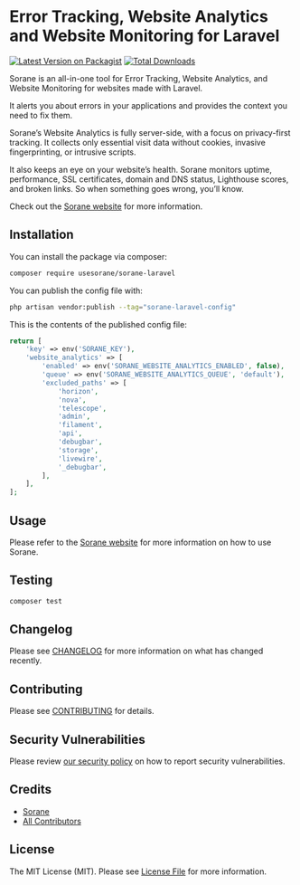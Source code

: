 # Error Tracking, Website Analytics and Website Monitoring for Laravel

[![Latest Version on Packagist](https://img.shields.io/packagist/v/usesorane/sorane-laravel.svg?style=flat-square)](https://packagist.org/packages/usesorane/sorane-laravel)
[![Total Downloads](https://img.shields.io/packagist/dt/usesorane/sorane-laravel.svg?style=flat-square)](https://packagist.org/packages/usesorane/sorane-laravel)

[//]: # ([![GitHub Tests Action Status]&#40;https://img.shields.io/github/actions/workflow/status/usesorane/sorane-laravel/run-tests.yml?branch=main&label=tests&style=flat-square&#41;]&#40;https://github.com/usesorane/sorane-laravel/actions?query=workflow%3Arun-tests+branch%3Amain&#41;)
[//]: # ([![GitHub Code Style Action Status]&#40;https://img.shields.io/github/actions/workflow/status/usesorane/sorane-laravel/fix-php-code-style-issues.yml?branch=main&label=code%20style&style=flat-square&#41;]&#40;https://github.com/usesorane/sorane-laravel/actions?query=workflow%3A"Fix+PHP+code+style+issues"+branch%3Amain&#41;)

Sorane is an all-in-one tool for Error Tracking, Website Analytics, and Website Monitoring for websites made with Laravel.

It alerts you about errors in your applications and provides the context you need to fix them.

Sorane’s Website Analytics is fully server-side, with a focus on privacy-first tracking.
It collects only essential visit data without cookies, invasive fingerprinting, or intrusive scripts.

It also keeps an eye on your website’s health. Sorane monitors uptime, performance, SSL certificates, domain and DNS status, Lighthouse scores, and broken links. So when something goes wrong, you’ll know.

Check out the [Sorane website](https://sorane.io) for more information.

## Installation

You can install the package via composer:

```bash
composer require usesorane/sorane-laravel
```

You can publish the config file with:

```bash
php artisan vendor:publish --tag="sorane-laravel-config"
```

This is the contents of the published config file:

```php
return [
    'key' => env('SORANE_KEY'),
    'website_analytics' => [
        'enabled' => env('SORANE_WEBSITE_ANALYTICS_ENABLED', false),
        'queue' => env('SORANE_WEBSITE_ANALYTICS_QUEUE', 'default'),
        'excluded_paths' => [
            'horizon',
            'nova',
            'telescope',
            'admin',
            'filament',
            'api',
            'debugbar',
            'storage',
            'livewire',
            '_debugbar',
        ],
    ],
];
```

## Usage

Please refer to the [Sorane website](https://sorane.io) for more information on how to use Sorane.

## Testing

```bash
composer test
```

## Changelog

Please see [CHANGELOG](CHANGELOG.md) for more information on what has changed recently.

## Contributing

Please see [CONTRIBUTING](CONTRIBUTING.md) for details.

## Security Vulnerabilities

Please review [our security policy](../../security/policy) on how to report security vulnerabilities.

## Credits

- [Sorane](https://github.com/usesorane)
- [All Contributors](../../contributors)

## License

The MIT License (MIT). Please see [License File](LICENSE.md) for more information.
